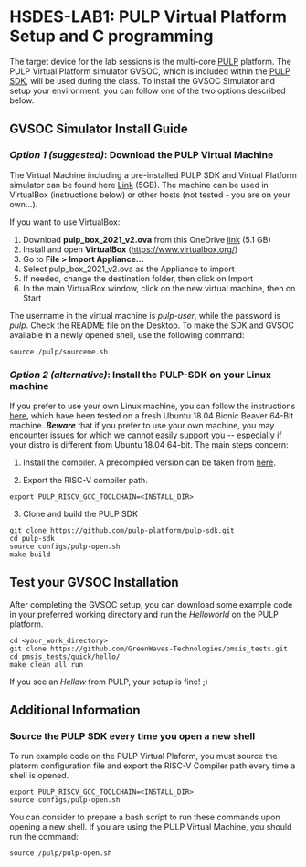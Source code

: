 # HSDES-LAB1: PULP Virtual Platform Setup and C programming
The target device for the lab sessions is the multi-core [PULP](https://github.com/pulp-platform/pulp) platform. 
The PULP Virtual Platform simulator GVSOC, which is included within the [PULP SDK](https://github.com/pulp-platform/pulp-sdk), will be used during the class. 
To install the GVSOC Simulator and setup your environment, you can follow one of the two options described below. 


## GVSOC Simulator Install Guide

### *Option 1 (suggested)*: Download the PULP Virtual Machine
The Virtual Machine including a pre-installed PULP SDK and Virtual Platform simulator can be found here [Link](https://github.com/pulp-platform/pulp-sdk) (5GB).
The machine can be used in VirtualBox (instructions below) or other hosts (not tested - you are on your own...).

If you want to use VirtualBox:
1. Download **pulp_box_2021_v2.ova** from this OneDrive [link](https://liveunibo-my.sharepoint.com/:u:/g/personal/f_conti_unibo_it/EU8Gw122r-BImShYmL1GOrMBm60NO9TcYjmc0nmICOwYnw?e=DE4yph) (5.1 GB) 
2. Install and open **VirtualBox** (https://www.virtualbox.org/)
3. Go to **File > Import Appliance...**
4. Select pulp_box_2021_v2.ova as the Appliance to import
5. If needed, change the destination folder, then click on Import
6. In the main VirtualBox window, click on the new virtual machine, then on Start

The username in the virtual machine is _pulp-user_, while the password is _pulp_. Check the README file on the Desktop.
To make the SDK and GVSOC available in a newly opened shell, use the following command:
~~~~~shell
source /pulp/sourceme.sh
~~~~~

### *Option 2 (alternative)*: Install the PULP-SDK on your Linux machine
If you prefer to use your own Linux machine, you can follow the instructions [here](https://github.com/pulp-platform/pulp-sdk#getting-started), which have been tested on a fresh Ubuntu 18.04 Bionic Beaver 64-Bit machine.
**_Beware_** that if you prefer to use your own machine, you may encounter issues for which we cannot easily support you -- especially if your distro is different from Ubuntu 18.04 64-bit.
The main steps concern:
1. Install the compiler. A precompiled version can be taken from [here](https://github.com/pulp-platform/pulp-riscv-gnu-toolchain/releases/tag/v1.0.16).

2. Export the RISC-V compiler path.
~~~~~shell
export PULP_RISCV_GCC_TOOLCHAIN=<INSTALL_DIR>
~~~~~

3. Clone and build the PULP SDK
~~~~~shell
git clone https://github.com/pulp-platform/pulp-sdk.git
cd pulp-sdk
source configs/pulp-open.sh
make build
~~~~~

## Test your GVSOC Installation
After completing the GVSOC setup, you can download some example code in your preferred working directory and run the _Helloworld_ on the PULP platform.
~~~~~shell
cd <your_work_directory>
git clone https://github.com/GreenWaves-Technologies/pmsis_tests.git
cd pmsis_tests/quick/hello/
make clean all run
~~~~~
If you see an *Hellow* from PULP, your setup is fine! ;)

## Additional Information
### Source the PULP SDK every time you open a new shell
To run example code on the PULP Virtual Plaform, you must source the platorm configurafion file and export the RISC-V Compiler path every time a shell is opened.
~~~~~shell
export PULP_RISCV_GCC_TOOLCHAIN=<INSTALL_DIR>
source configs/pulp-open.sh
~~~~~
You can consider to prepare a bash script to run these commands upon opening a new shell.
If you are using the PULP Virtual Machine, you should run the command:
~~~~~shell
source /pulp/pulp-open.sh
~~~~~



